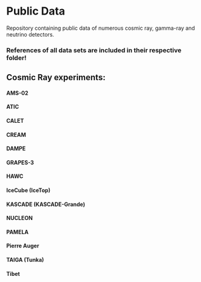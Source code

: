 # Public Data
Repository containing public data of numerous cosmic ray, gamma-ray and neutrino detectors.

### References of all data sets are included in their respective folder!

## Cosmic Ray experiments:
#### AMS-02
#### ATIC
#### CALET
#### CREAM
#### DAMPE
#### GRAPES-3
#### HAWC
#### IceCube (IceTop)
#### KASCADE (KASCADE-Grande)
#### NUCLEON
#### PAMELA
#### Pierre Auger
#### TAIGA (Tunka)
#### Tibet 


